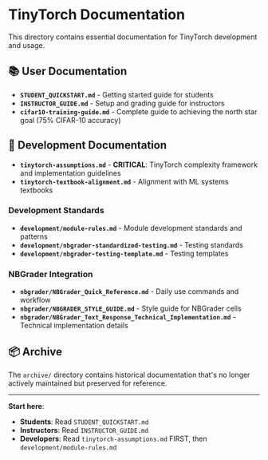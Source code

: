 # TinyTorch Documentation

This directory contains essential documentation for TinyTorch development and usage.

## 📚 User Documentation

- **`STUDENT_QUICKSTART.md`** - Getting started guide for students
- **`INSTRUCTOR_GUIDE.md`** - Setup and grading guide for instructors
- **`cifar10-training-guide.md`** - Complete guide to achieving the north star goal (75% CIFAR-10 accuracy)

## 🔧 Development Documentation

- **`tinytorch-assumptions.md`** - **CRITICAL**: TinyTorch complexity framework and implementation guidelines
- **`tinytorch-textbook-alignment.md`** - Alignment with ML systems textbooks

### Development Standards
- **`development/module-rules.md`** - Module development standards and patterns
- **`development/nbgrader-standardized-testing.md`** - Testing standards
- **`development/nbgrader-testing-template.md`** - Testing templates

### NBGrader Integration
- **`nbgrader/NBGrader_Quick_Reference.md`** - Daily use commands and workflow
- **`nbgrader/NBGRADER_STYLE_GUIDE.md`** - Style guide for NBGrader cells
- **`nbgrader/NBGrader_Text_Response_Technical_Implementation.md`** - Technical implementation details

## 📦 Archive

The `archive/` directory contains historical documentation that's no longer actively maintained but preserved for reference.

---

**Start here**:
- **Students**: Read `STUDENT_QUICKSTART.md`
- **Instructors**: Read `INSTRUCTOR_GUIDE.md`
- **Developers**: Read `tinytorch-assumptions.md` FIRST, then `development/module-rules.md`
